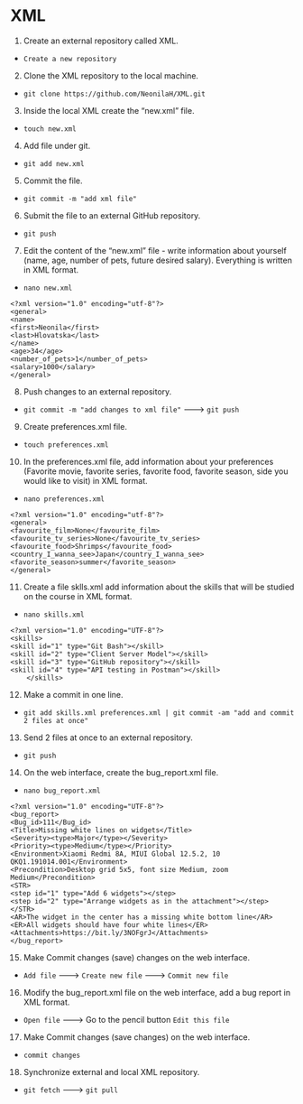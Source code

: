 # XML

1. Create an external repository called XML.
- `Create a new repository`
2. Clone the XML repository to the local machine.
- `git clone https://github.com/NeonilaH/XML.git`
3. Inside the local XML create the “new.xml” file.
- `touch new.xml`
4. Add file under git.
- `git add new.xml`
5. Commit the file.
- `git commit -m "add xml file"`
6. Submit the file to an external GitHub repository.
- `git push`
7. Edit the content of the “new.xml” file - write information about yourself (name, age, number of pets, future desired salary). Everything is written in XML format.
- `nano new.xml`
```
<?xml version="1.0" encoding="utf-8"?>
<general>
<name>
<first>Neonila</first>
<last>Hlovatska</last>
</name>
<age>34</age>
<number_of_pets>1</number_of_pets>
<salary>1000</salary>
</general>
```
8. Push changes to an external repository.
- `git commit -m "add changes to xml file"` ---> `git push`
9. Create preferences.xml file.
- `touch preferences.xml`
10. In the preferences.xml file, add information about your preferences (Favorite movie, favorite series, favorite food, favorite season, side you would like to visit) in XML format.
- `nano preferences.xml`
```
<?xml version="1.0" encoding="utf-8"?>
<general>
<favourite_film>None</favourite_film>
<favourite_tv_series>None</favourite_tv_series>
<favourite_food>Shrimps</favourite_food>
<country_I_wanna_see>Japan</country_I_wanna_see>
<favorite_season>summer</favorite_season>
</general>
```
11. Create a file sklls.xml add information about the skills that will be studied on the course in XML format.
- `nano skills.xml`
```
<?xml version="1.0" encoding="UTF-8"?>
<skills>
<skill id="1" type="Git Bash"></skill>
<skill id="2" type="Client Server Model"></skill>
<skill id="3" type="GitHub repository"></skill>
<skill id="4" type="API testing in Postman"></skill>
    </skills>
 ```
12. Make a commit in one line.
- `git add skills.xml preferences.xml | git commit -am "add and commit 2 files at once"`
13. Send 2 files at once to an external repository.
- `git push`
14. On the web interface, create the bug_report.xml file.
- `nano bug_report.xml`
```
<?xml version="1.0" encoding="UTF-8"?>
<bug_report>
<Bug_id>111</Bug_id>
<Title>Missing white lines on widgets</Title>
<Severity><type>Major</type></Severity>
<Priority><type>Medium</type></Priority>
<Environment>Xiaomi Redmi 8A, MIUI Global 12.5.2, 10 QKQ1.191014.001</Environment>
<Precondition>Desktop grid 5x5, font size Medium, zoom Medium</Precondition>
<STR>
<step id="1" type="Add 6 widgets"></step>
<step id="2" type="Arrange widgets as in the attachment"></step>
</STR>
<AR>The widget in the center has a missing white bottom line</AR>
<ER>All widgets should have four white lines</ER>
<Attachments>https://bit.ly/3NOFgrJ</Attachments>
</bug_report>
```
15. Make Commit changes (save) changes on the web interface.
- `Add file`
---> `Create new file`
---> `Commit new file`
16. Modify the bug_report.xml file on the web interface, add a bug report in XML format.
- `Open file`
---> Go to the pencil button `Edit this file`
17. Make Commit changes (save changes) on the web interface.
- `commit changes`
18. Synchronize external and local XML repository.
- `git fetch`
---> `git pull`
